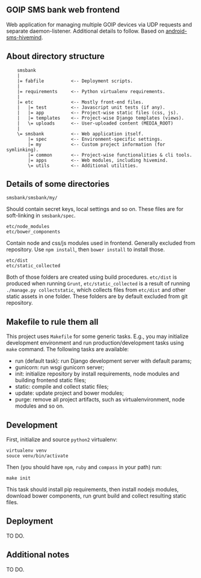 GOIP SMS bank web frontend
-----------------------------
Web application for managing multiple GOIP devices via UDP requests and
separate daemon-listener. Additional details to follow.
Based on [android-sms-hivemind](https://github.com/Xifax/android-sms-bank).

## About directory structure

        smsbank
        |
        |= fabfile          <-- Deployment scripts.
        |
        |= requirements     <-- Python virtualenv requirements.
        |
        |= etc              <-- Mostly front-end files.
        |   |= test         <-- Javascript unit tests (if any).
        |   |= app          <-- Project-wise static files (css, js).
        |   |= templates    <-- Project-wise Django templates (views).
        |   \= uploads      <-- User-uploaded content (MEDIA_ROOT)
        |
        \= smsbank          <-- Web application itself.
            |= spec         <-- Environment-specific settings.
            |= my           <-- Custom project information (for symlinking).
            |= common       <-- Project-wise functionalities & cli tools.
            |= apps         <-- Web modules, including hivemind.
            \= utils        <-- Additional utilities.

## Details of some directories

    smsbank/smsbank/my/

Should contain secret keys, local settings and so on.
These files are for soft-linking in `smsbank/spec`.

    etc/node_modules
    etc/bower_components

Contain node and css/js modules used in frontend. Generally excluded from
repository. Use `npm install`, then `bower install` to install those.

    etc/dist
    etc/static_collected

Both of those folders are created using build procedures.
`etc/dist` is produced when running `Grunt`, `etc/static_collected` is a
result of running `./manage.py collectstatic`, which collects files from
`etc/dist` and other static assets in one folder.  These folders are by
default excluded from git repository.

## Makefile to rule them all

This project uses `Makefile` for some generic tasks. E.g., you may initialize
development environment and run production/development tasks using `make`
command. The following tasks are available:

- run (default task): run Django development server with default params;
- gunicorn: run wsgi gunicorn server;
- init: initialize repository by install requirements, node modules
    and building frontend static files;
- static: compile and collect static files;
- update: update project and bower modules;
- purge: remove all project artifacts, such as virtualenvironment, node
    modules and so on.

## Development

First, initialize and source `python2` virtualenv:

    virtualenv venv
    souce venv/bin/activate

Then (you should have `npm`, `ruby` and `compass` in your path) run:

    make init

This task should install pip requirements, then install nodejs modules,
download bower components, run grunt build and collect resulting static files.

## Deployment

TO DO.

## Additional notes

TO DO.

